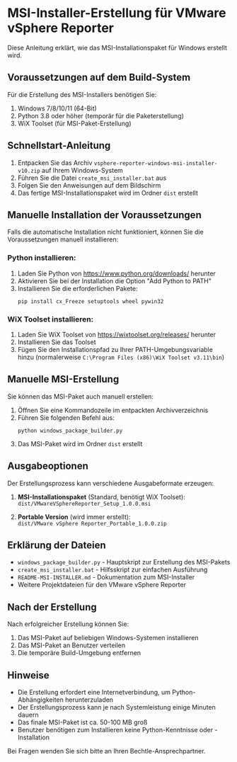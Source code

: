 # MSI-Installer-Erstellung für VMware vSphere Reporter

Diese Anleitung erklärt, wie das MSI-Installationspaket für Windows erstellt wird.

## Voraussetzungen auf dem Build-System

Für die Erstellung des MSI-Installers benötigen Sie:

1. Windows 7/8/10/11 (64-Bit)
2. Python 3.8 oder höher (temporär für die Paketerstellung)
3. WiX Toolset (für MSI-Paket-Erstellung)

## Schnellstart-Anleitung

1. Entpacken Sie das Archiv `vsphere-reporter-windows-msi-installer-v10.zip` auf Ihrem Windows-System
2. Führen Sie die Datei `create_msi_installer.bat` aus
3. Folgen Sie den Anweisungen auf dem Bildschirm
4. Das fertige MSI-Installationspaket wird im Ordner `dist` erstellt

## Manuelle Installation der Voraussetzungen

Falls die automatische Installation nicht funktioniert, können Sie die Voraussetzungen manuell installieren:

### Python installieren:
1. Laden Sie Python von https://www.python.org/downloads/ herunter
2. Aktivieren Sie bei der Installation die Option "Add Python to PATH"
3. Installieren Sie die erforderlichen Pakete:
   ```
   pip install cx_Freeze setuptools wheel pywin32
   ```

### WiX Toolset installieren:
1. Laden Sie WiX Toolset von https://wixtoolset.org/releases/ herunter
2. Installieren Sie das Toolset
3. Fügen Sie den Installationspfad zu Ihrer PATH-Umgebungsvariable hinzu (normalerweise `C:\Program Files (x86)\WiX Toolset v3.11\bin`)

## Manuelle MSI-Erstellung

Sie können das MSI-Paket auch manuell erstellen:

1. Öffnen Sie eine Kommandozeile im entpackten Archivverzeichnis
2. Führen Sie folgenden Befehl aus:
   ```
   python windows_package_builder.py
   ```
3. Das MSI-Paket wird im Ordner `dist` erstellt

## Ausgabeoptionen

Der Erstellungsprozess kann verschiedene Ausgabeformate erzeugen:

1. **MSI-Installationspaket** (Standard, benötigt WiX Toolset):  
   `dist/VMwareVSphereReporter_Setup_1.0.0.msi`

2. **Portable Version** (wird immer erstellt):  
   `dist/VMware vSphere Reporter_Portable_1.0.0.zip`

## Erklärung der Dateien

- `windows_package_builder.py` - Hauptskript zur Erstellung des MSI-Pakets
- `create_msi_installer.bat` - Hilfsskript zur einfachen Ausführung
- `README-MSI-INSTALLER.md` - Dokumentation zum MSI-Installer
- Weitere Projektdateien für den VMware vSphere Reporter

## Nach der Erstellung

Nach erfolgreicher Erstellung können Sie:

1. Das MSI-Paket auf beliebigen Windows-Systemen installieren
2. Das MSI-Paket an Benutzer verteilen
3. Die temporäre Build-Umgebung entfernen

## Hinweise

- Die Erstellung erfordert eine Internetverbindung, um Python-Abhängigkeiten herunterzuladen
- Der Erstellungsprozess kann je nach Systemleistung einige Minuten dauern
- Das finale MSI-Paket ist ca. 50-100 MB groß
- Benutzer benötigen zum Installieren keine Python-Kenntnisse oder -Installation

Bei Fragen wenden Sie sich bitte an Ihren Bechtle-Ansprechpartner.